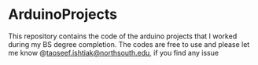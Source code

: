 # ArduinoProjects
This repository contains the code of the arduino projects that I worked during my BS degree completion. The codes are free to use and please let me know @taoseef.ishtiak@northsouth.edu, if you find any issue